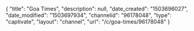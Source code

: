 {
    "title": "Goa Times",
    "description": null,
    "date_created": "1503696027",
    "date_modified": "1503697934",
    "channelid": "96178048",
    "type": "captivate",
    "layout": "channel",
    "url": "\/c\/goa-times\/96178048"
}